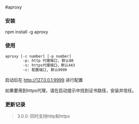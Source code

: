 #aproxy

### 安装

npm install -g aproxy

### 使用

````bash
aproxy [-c number] [-p number]
        -p: http 代理端口, 默认80
        -s: https代理端口，默认443
        -c: 配置端口, 默认9999
````

启动后在 http://127.0.0.1:9999 进行配置

如果要用到https代理，请在启动提示中找到证书路径，安装并信任。

### 更新记录
>3.0.0: 同时支持http和https
